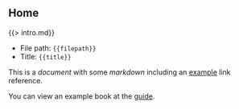 ## Home

{{> intro.md}}

* File path: `{{filepath}}`
* Title: `{{title}}`

This is a *document* with some _markdown_ including an [example][] link reference.

You can view an example book at the [guide](/guide/).

[example]: https://example.org 
